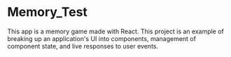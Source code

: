 # Memory_Test
This app is a memory game made with React. This project is an example of breaking up an application's UI into components, management of component state, and live responses to user events.
